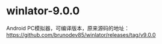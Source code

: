 # winlator-9.0.0
Android PC模拟器，可编译版本，原来源码的地址：https://github.com/brunodev85/winlator/releases/tag/v9.0.0
